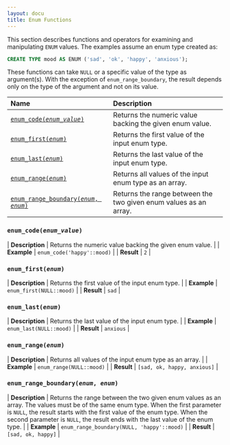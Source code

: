 ```yaml
---
layout: docu
title: Enum Functions
---
```


This section describes functions and operators for examining and manipulating `ENUM` values.
The examples assume an enum type created as:

```sql
CREATE TYPE mood AS ENUM ('sad', 'ok', 'happy', 'anxious');
```

These functions can take `NULL` or a specific value of the type as argument(s).
With the exception of `enum_range_boundary`, the result depends only on the type of the argument and not on its value.

| Name | Description |
|:--|:-------|
| [`enum_code(`*`enum_value`*`)`](#enum_codeenum_value) | Returns the numeric value backing the given enum value. |
| [`enum_first(`*`enum`*`)`](#enum_firstenum) | Returns the first value of the input enum type. |
| [`enum_last(`*`enum`*`)`](#enum_lastenum) | Returns the last value of the input enum type. |
| [`enum_range(`*`enum`*`)`](#enum_rangeenum) | Returns all values of the input enum type as an array. |
| [`enum_range_boundary(`*`enum`*`, `*`enum`*`)`](#enum_range_boundaryenum-enum) | Returns the range between the two given enum values as an array. |

### `enum_code(`*`enum_value`*`)`

<div class="nostroke_table"></div>

| **Description** | Returns the numeric value backing the given enum value. |
| **Example** | `enum_code('happy'::mood)` |
| **Result** | `2` |

### `enum_first(`*`enum`*`)`

<div class="nostroke_table"></div>

| **Description** | Returns the first value of the input enum type. |
| **Example** | `enum_first(NULL::mood)` |
| **Result** | `sad` |

### `enum_last(`*`enum`*`)`

<div class="nostroke_table"></div>

| **Description** | Returns the last value of the input enum type. |
| **Example** | `enum_last(NULL::mood)` |
| **Result** | `anxious` |

### `enum_range(`*`enum`*`)`

<div class="nostroke_table"></div>

| **Description** | Returns all values of the input enum type as an array. |
| **Example** | `enum_range(NULL::mood)` |
| **Result** | `[sad, ok, happy, anxious]` |

### `enum_range_boundary(`*`enum`*`, `*`enum`*`)`

<div class="nostroke_table"></div>

| **Description** | Returns the range between the two given enum values as an array. The values must be of the same enum type. When the first parameter is `NULL`, the result starts with the first value of the enum type. When the second parameter is `NULL`, the result ends with the last value of the enum type. |
| **Example** | `enum_range_boundary(NULL, 'happy'::mood)` |
| **Result** | `[sad, ok, happy]` |
